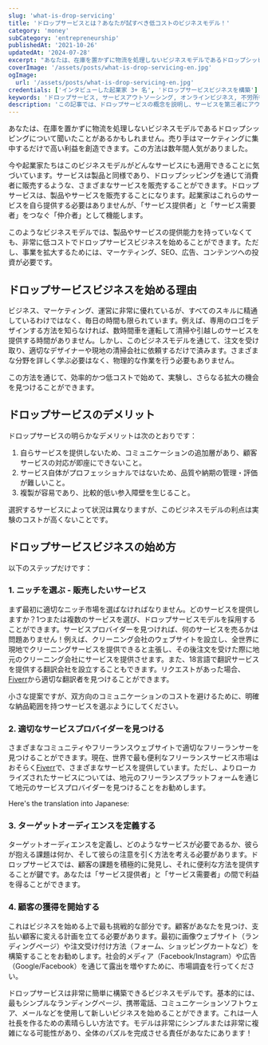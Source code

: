 ```yaml
---
slug: 'what-is-drop-servicing'
title: 'ドロップサービスとは？あなたが試すべき低コストのビジネスモデル！'
category: 'money'
subCategory: 'entrepreneurship'
publishedAt: '2021-10-26'
updatedAt: '2024-07-28'
excerpt: "あなたは、在庫を置かずに物流を処理しないビジネスモデルであるドロップシッピングについて聞いたことがあるかもしれません。売り手はマーケティングに集中するだけで高い利益を創造できます。この方法は数年間人気がありました。今や起業家たちはこのビジネスモデルがどんなサービスにも適用できることに気づいています..."
coverImage: '/assets/posts/what-is-drop-servicing-en.jpg'
ogImage: 
  url: '/assets/posts/what-is-drop-servicing-en.jpg'
credentials: ['インタビューした起業家 3+ 名', 'ドロップサービスビジネスを構築']
keywords: 'ドロップサービス, サービスアウトソーシング, オンラインビジネス, 不労所得, ビジネスプロセスアウトソーシング, クライアント管理, マーケティング戦略, 利益率, フリーランサープラットフォーム, デジタルマーケティング'
description: 'この記事では、ドロップサービスの概念を説明し、サービスを第三者にアウトソーシングしてビジネスを運営する方法を紹介しています。ドロップサービスの利点、潜在的な課題、ビジネスモデルの開始手順について詳しく説明し、読者がドロップサービスの運営方法を理解し、習得できるようにします。'
---
```


あなたは、在庫を置かずに物流を処理しないビジネスモデルであるドロップシッピングについて聞いたことがあるかもしれません。売り手はマーケティングに集中するだけで高い利益を創造できます。この方法は数年間人気がありました。

今や起業家たちはこのビジネスモデルがどんなサービスにも適用できることに気づいています。サービスは製品と同様であり、ドロップシッピングを通じて消費者に販売するような、さまざまなサービスを販売することができます。ドロップサービスは、製品やサービスを販売することになります。起業家はこれらのサービスを自ら提供する必要はありませんが、「サービス提供者」と「サービス需要者」をつなぐ「仲介者」として機能します。

このようなビジネスモデルでは、製品やサービスの提供能力を持っていなくても、非常に低コストでドロップサービスビジネスを始めることができます。ただし、事業を拡大するためには、マーケティング、SEO、広告、コンテンツへの投資が必要です。

## ドロップサービスビジネスを始める理由

ビジネス、マーケティング、運営に非常に優れているが、すべてのスキルに精通しているわけではなく、毎日の時間も限られています。例えば、専用のロゴをデザインする方法を知らなければ、数時間車を運転して清掃や引越しのサービスを提供する時間がありません。しかし、このビジネスモデルを通じて、注文を受け取り、適切なデザイナーや現地の清掃会社に依頼するだけで済みます。さまざまな分野を詳しく学ぶ必要はなく、物理的な作業を行う必要もありません。

この方法を通じて、効率的かつ低コストで始めて、実験し、さらなる拡大の機会を見つけることができます。

## ドロップサービスのデメリット

ドロップサービスの明らかなデメリットは次のとおりです：

1. 自らサービスを提供しないため、コミュニケーションの追加層があり、顧客サービスの対応が即座にできないこと。
2. サービス自体がプロフェッショナルではないため、品質や納期の管理・評価が難しいこと。
3. 複製が容易であり、比較的低い参入障壁を生じること。

選択するサービスによって状況は異なりますが、このビジネスモデルの利点は実験のコストが高くないことです。

## ドロップサービスビジネスの始め方

以下のステップだけです：

### 1. ニッチを選ぶ - 販売したいサービス

まず最初に適切なニッチ市場を選ばなければなりません。どのサービスを提供しますか？1つまたは複数のサービスを選び、ドロップサービスモデルを採用することができます。サービスプロバイダーを見つければ、何のサービスを売るかは問題ありません！例えば、クリーニング会社のウェブサイトを設立し、全世界に現地でクリーニングサービスを提供できると主張し、その後注文を受けた際に地元のクリーニング会社にサービスを提供させます。また、18言語で翻訳サービスを提供する翻訳会社を設立することもできます。リクエストがあった場合、[Fiverr](https://go.fiverr.com/visit/?bta=298527&brand=fiverrcpa)から適切な翻訳者を見つけることができます。

小さな提案ですが、双方向のコミュニケーションのコストを避けるために、明確な納品範囲を持つサービスを選ぶようにしてください。

### 2. 適切なサービスプロバイダーを見つける

さまざまなコミュニティやフリーランスウェブサイトで適切なフリーランサーを見つけることができます。現在、世界で最も便利なフリーランスサービス市場はおそらく[Fiverr](https://go.fiverr.com/visit/?bta=298527&brand=fiverrcpa)で、さまざまなサービスを提供しています。ただし、よりローカライズされたサービスについては、地元のフリーランスプラットフォームを通じて地元のサービスプロバイダーを見つけることをお勧めします。

Here's the translation into Japanese:

### 3. ターゲットオーディエンスを定義する

ターゲットオーディエンスを定義し、どのようなサービスが必要であるか、彼らが抱える課題は何か、そして彼らの注意を引く方法を考える必要があります。ドロップサービスでは、顧客の課題を積極的に発見し、それに便利な方法を提供することが鍵です。あなたは「サービス提供者」と「サービス需要者」の間で利益を得ることができます。

### 4. 顧客の獲得を開始する

これはビジネスを始める上で最も挑戦的な部分です。顧客があなたを見つけ、支払い顧客に変える計画を立てる必要があります。最初に画像ウェブサイト（ランディングページ）や注文受け付け方法（フォーム、ショッピングカートなど）を構築することをお勧めします。社会的メディア（Facebook/Instagram）や広告（Google/Facebook）を通じて露出を増やすために、市場調査を行ってください。

ドロップサービスは非常に簡単に構築できるビジネスモデルです。基本的には、最もシンプルなランディングページ、携帯電話、コミュニケーションソフトウェア、メールなどを使用して新しいビジネスを始めることができます。これは一人社長を作るための素晴らしい方法です。モデルは非常にシンプルまたは非常に複雑になる可能性があり、全体のパズルを完成させる責任があなたにあります！